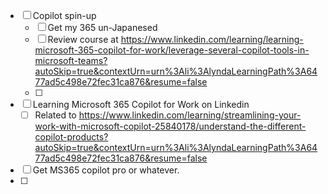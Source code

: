 - [ ] Copilot spin-up
	- [ ] Get my 365 un-Japanesed
	- [ ] Review course at https://www.linkedin.com/learning/learning-microsoft-365-copilot-for-work/leverage-several-copilot-tools-in-microsoft-teams?autoSkip=true&contextUrn=urn%3Ali%3AlyndaLearningPath%3A6477ad5c498e72fec31ca876&resume=false
	- [ ] 
- [ ] Learning Microsoft  365 Copilot for Work on Linkedin
	- [ ] Related to https://www.linkedin.com/learning/streamlining-your-work-with-microsoft-copilot-25840178/understand-the-different-copilot-products?autoSkip=true&contextUrn=urn%3Ali%3AlyndaLearningPath%3A6477ad5c498e72fec31ca876&resume=false
- [ ] Get MS365 copilot pro or whatever. 
- [ ] 